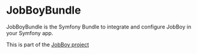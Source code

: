 # JobBoyBundle

JobBoyBundle is the Symfony Bundle to integrate and configure JobBoy in your Symfony app.

This is part of the [JobBoy project](https://github.com/danielsan80/jobboy-doc)



